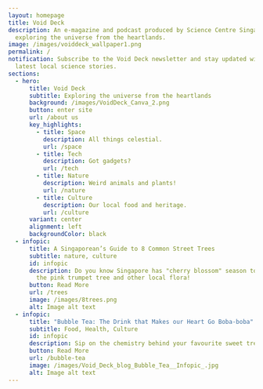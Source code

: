 ```yaml
---
layout: homepage
title: Void Deck
description: An e-magazine and podcast produced by Science Centre Singapore
  exploring the universe from the heartlands.
image: /images/voiddeck_wallpaper1.png
permalink: /
notification: Subscribe to the Void Deck newsletter and stay updated with the
  latest local science stories.
sections:
  - hero:
      title: Void Deck
      subtitle: Exploring the universe from the heartlands
      background: /images/VoidDeck_Canva_2.png
      button: enter site
      url: /about us
      key_highlights:
        - title: Space
          description: All things celestial.
          url: /space
        - title: Tech
          description: Got gadgets?
          url: /tech
        - title: Nature
          description: Weird animals and plants!
          url: /nature
        - title: Culture
          description: Our local food and heritage.
          url: /culture
      variant: center
      alignment: left
      backgroundColor: black
  - infopic:
      title: A Singaporean’s Guide to 8 Common Street Trees
      subtitle: nature, culture
      id: infopic
      description: Do you know Singapore has "cherry blossom" season too? Learn about
        the pink trumpet tree and other local flora!
      button: Read More
      url: /trees
      image: /images/8trees.png
      alt: Image alt text
  - infopic:
      title: "Bubble Tea: The Drink that Makes our Heart Go Boba-boba"
      subtitle: Food, Health, Culture
      id: infopic
      description: Sip on the chemistry behind your favourite sweet treat.
      button: Read More
      url: /bubble-tea
      image: /images/Void_Deck_blog_Bubble_Tea__Infopic_.jpg
      alt: Image alt text
---
```

